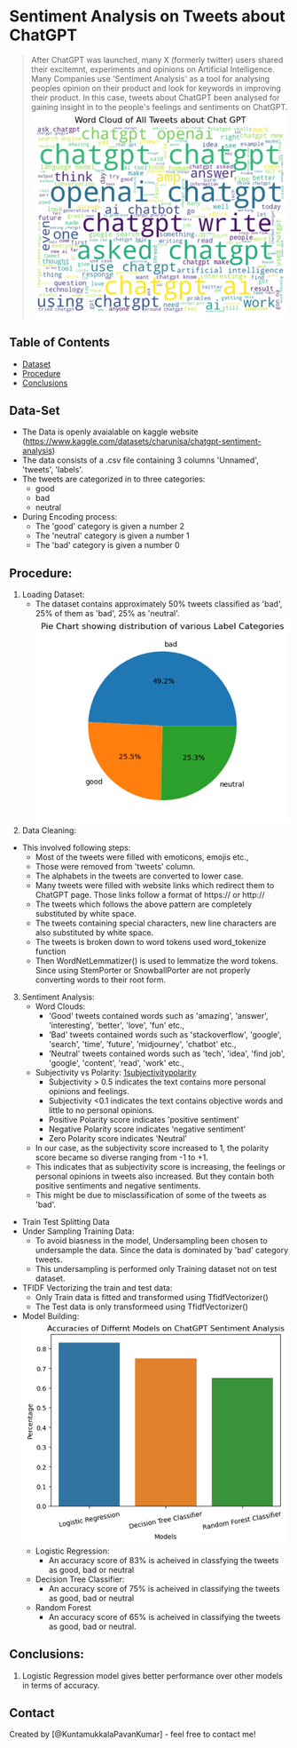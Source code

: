 # Sentiment Analysis on Tweets about ChatGPT
> After ChatGPT was launched, many X (formerly twitter) users shared their excitemnt, experiments and opinions on Artificial Intelligence.
Many Companies use 'Sentiment Analysis' as a tool for analysing peoples opinion on their product and look for keywords in improving their product.
In this case, tweets about ChatGPT been analysed for gaining insight in to the people's feelings and sentiments on ChatGPT.
![Word Cloud of dataset](https://github.com/KuntamukkalaPavanKumar/code_clause_sentiment_analysis/blob/main/wordcloud.png)


## Table of Contents
* [Dataset](#data-set)
* [Procedure](#procedure)
* [Conclusions](#conclusions)


## Data-Set
- The Data is openly avaialable on kaggle website (https://www.kaggle.com/datasets/charunisa/chatgpt-sentiment-analysis)
- The data consists of a .csv file containing 3 columns 'Unnamed', 'tweets', 'labels'.
- The tweets are categorized in to three categories:
    - good
    - bad
    - neutral
- During Encoding process:
    - The 'good' category is given a number 2
    - The 'neutral' category is given a number 1
    - The 'bad' category is given a number 0

## Procedure:
1. Loading Dataset:
    - The dataset contains approximately 50% tweets classified as 'bad', 25% of them as 'bad', 25% as 'neutral'.
![distribution_data](https://github.com/KuntamukkalaPavanKumar/code_clause_sentiment_analysis/blob/main/tweetsdistribution.png) 
2. Data Cleaning:
- This involved following steps:
    - Most of the tweets were filled with emoticons, emojis etc.,
    - Those were removed from 'tweets' column.
    - The alphabets in the tweets are converted to lower case.
    - Many tweets were filled with website links which redirect them to ChatGPT page. Those links follow a format of https:// or http://
    - The tweets which follows the above pattern are completely substituted by white space.
    - The tweets containing special characters, new line characters are also substituted by white space.
    - The tweets is broken down to word tokens used word_tokenize function
    - Then WordNetLemmatizer() is used to lemmatize the word tokens. Since using StemPorter or SnowballPorter are not properly converting words to their root form.
3. Sentiment Analysis:
    - Word Clouds:
        - 'Good' tweets contained words such as 'amazing', 'answer', 'interesting', 'better', 'love', 'fun' etc.,
        - 'Bad' tweets contained words such as 'stackoverflow', 'google', 'search', 'time', 'future', 'midjourney', 'chatbot' etc.,
        - 'Neutral' tweets contained words such as 'tech', 'idea', 'find job', 'google', 'content', 'read', 'work' etc.,
    - Subjectivity vs Polarity:
[1subjectivitypolarity](https://github.com/KuntamukkalaPavanKumar/code_clause_sentiment_analysis/blob/main/subjectivityvspolarity.png)
        - Subjectivity > 0.5 indicates the text contains more personal opinions and feelings.
        - Subjectivity <0.1 indicates the text contains objective words and little to no personal opinions.
        - Positive Polarity score indicates 'positive sentiment'
        - Negative Polarity score indicates 'negative sentiment'
        - Zero Polarity score indicates 'Neutral'
    - In our case, as the subjectivity score increased to 1, the polarity score became so diverse ranging from -1 to +1.
    - This indicates that as subjectivity score is increasing, the feelings or personal opinions in tweets also increased. But they contain both positive sentiments and negative sentiments.
    - This might be due to misclassification of some of the tweets as 'bad'.
- Train Test Splitting Data
- Under Sampling Training Data:
    - To avoid biasness in the model, Undersampling been chosen to undersample the data. Since the data is dominated by 'bad' category tweets.
    - This undersampling is performed only Training dataset not on test dataset.
- TFIDF Vectorizing the train and test data:
    - Only Train data is fitted and transformed using TfidfVectorizer()
    - The Test data is only transformeed using TfidfVectorizer()
- Model Building:
![models](https://github.com/KuntamukkalaPavanKumar/code_clause_sentiment_analysis/blob/main/accuracyscoremodels.png)
    - Logistic Regression:
        - An accuracy score of 83% is acheived in classfying the tweets as good, bad or neutral
    - Decision Tree Classifier:
        - An accuracy score of 75% is acheived in classifying the tweets as good, bad or neutral
    - Random Forest
        - An accuracy score of 65% is acheived in classifying the tweets as good, bad or neutral.

## Conclusions:
1. Logistic Regression model gives better performance over other models in terms of accuracy.

## Contact
Created by [@KuntamukkalaPavanKumar] - feel free to contact me!